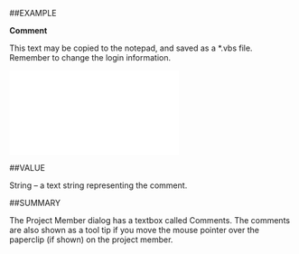 
##EXAMPLE

**Comment**

This text may be copied to the notepad, and saved as a *.vbs file. Remember to change the login information.

![](..\..\Examples\vbs\SOProjectMember.Comment.vbs.txt)


##VALUE

String – a text string representing the comment.


##SUMMARY

The Project Member dialog has a textbox called Comments. The comments are also shown as a tool tip if you move the mouse pointer over the paperclip (if shown) on the project member.


